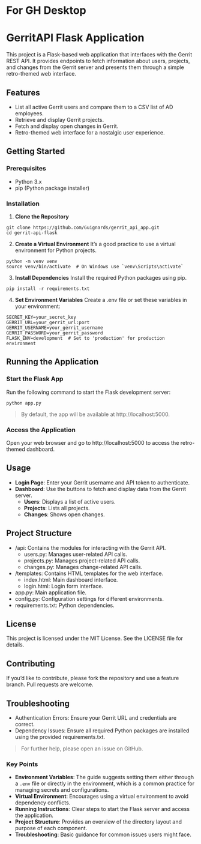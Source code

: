 # For GH Desktop

# GerritAPI Flask Application

This project is a Flask-based web application that interfaces with the Gerrit REST API. It provides endpoints to fetch information about users, projects, and changes from the Gerrit server and presents them through a simple retro-themed web interface.

## Features

- List all active Gerrit users and compare them to a CSV list of AD employees.
- Retrieve and display Gerrit projects.
- Fetch and display open changes in Gerrit.
- Retro-themed web interface for a nostalgic user experience.

## Getting Started

### Prerequisites

- Python 3.x
- pip (Python package installer)

### Installation

1. **Clone the Repository**
```
git clone https://github.com/Guignards/gerrit_api_app.git
cd gerrit-api-flask
```


2. **Create a Virtual Environment**
It’s a good practice to use a virtual environment for Python projects.
```
python -m venv venv
source venv/bin/activate  # On Windows use `venv\Scripts\activate`
```


3. **Install Dependencies**
Install the required Python packages using pip.
```
pip install -r requirements.txt
```


4. **Set Environment Variables**
Create a .env file or set these variables in your environment:
```
SECRET_KEY=your_secret_key
GERRIT_URL=your_gerrit_url:port
GERRIT_USERNAME=your_gerrit_username
GERRIT_PASSWORD=your_gerrit_password
FLASK_ENV=development  # Set to 'production' for production environment
```


## Running the Application

### Start the Flask App
Run the following command to start the Flask development server:
```
python app.py
```
> By default, the app will be available at http://localhost:5000.


### Access the Application

Open your web browser and go to http://localhost:5000 to access the retro-themed dashboard.


## Usage
* **Login Page**: Enter your Gerrit username and API token to authenticate.
* **Dashboard**: Use the buttons to fetch and display data from the Gerrit server.
    * **Users**: Displays a list of active users.
    * **Projects**: Lists all projects.
    * **Changes**: Shows open changes.



## Project Structure
* /api: Contains the modules for interacting with the Gerrit API.
    * users.py: Manages user-related API calls.
    * projects.py: Manages project-related API calls.
    * changes.py: Manages change-related API calls.
* /templates: Contains HTML templates for the web interface.
    * index.html: Main dashboard interface.
    * login.html: Login form interface.
* app.py: Main application file.
* config.py: Configuration settings for different environments.
* requirements.txt: Python dependencies.

## License
This project is licensed under the MIT License. See the LICENSE file for details.

## Contributing
If you’d like to contribute, please fork the repository and use a feature branch. Pull requests are welcome.

## Troubleshooting

* Authentication Errors: Ensure your Gerrit URL and credentials are correct.
* Dependency Issues: Ensure all required Python packages are installed using the provided requirements.txt.

> For further help, please open an issue on GitHub.

### Key Points

- **Environment Variables**: The guide suggests setting them either through a `.env` file or directly in the environment, which is a common practice for managing secrets and configurations.
- **Virtual Environment**: Encourages using a virtual environment to avoid dependency conflicts.
- **Running Instructions**: Clear steps to start the Flask server and access the application.
- **Project Structure**: Provides an overview of the directory layout and purpose of each component.
- **Troubleshooting**: Basic guidance for common issues users might face.
